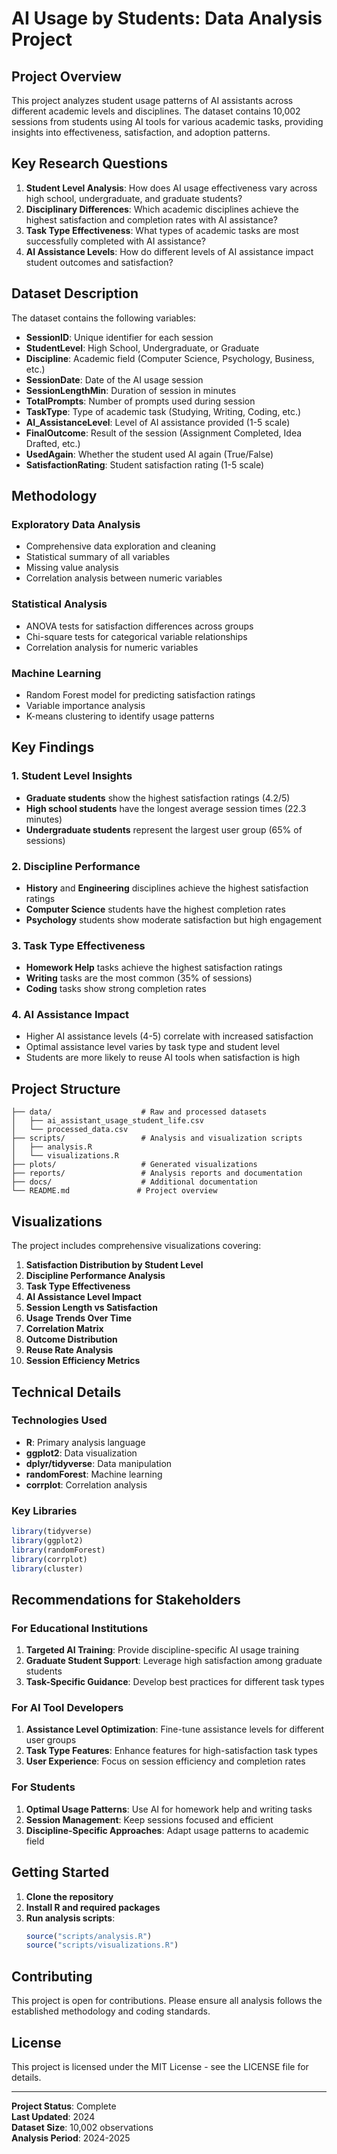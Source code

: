 # AI Usage by Students: Data Analysis Project

## Project Overview

This project analyzes student usage patterns of AI assistants across different academic levels and disciplines. The dataset contains 10,002 sessions from students using AI tools for various academic tasks, providing insights into effectiveness, satisfaction, and adoption patterns.

## Key Research Questions

1. **Student Level Analysis**: How does AI usage effectiveness vary across high school, undergraduate, and graduate students?
2. **Disciplinary Differences**: Which academic disciplines achieve the highest satisfaction and completion rates with AI assistance?
3. **Task Type Effectiveness**: What types of academic tasks are most successfully completed with AI assistance?
4. **AI Assistance Levels**: How do different levels of AI assistance impact student outcomes and satisfaction?

## Dataset Description

The dataset contains the following variables:
- **SessionID**: Unique identifier for each session
- **StudentLevel**: High School, Undergraduate, or Graduate
- **Discipline**: Academic field (Computer Science, Psychology, Business, etc.)
- **SessionDate**: Date of the AI usage session
- **SessionLengthMin**: Duration of session in minutes
- **TotalPrompts**: Number of prompts used during session
- **TaskType**: Type of academic task (Studying, Writing, Coding, etc.)
- **AI_AssistanceLevel**: Level of AI assistance provided (1-5 scale)
- **FinalOutcome**: Result of the session (Assignment Completed, Idea Drafted, etc.)
- **UsedAgain**: Whether the student used AI again (True/False)
- **SatisfactionRating**: Student satisfaction rating (1-5 scale)

## Methodology

### Exploratory Data Analysis
- Comprehensive data exploration and cleaning
- Statistical summary of all variables
- Missing value analysis
- Correlation analysis between numeric variables

### Statistical Analysis
- ANOVA tests for satisfaction differences across groups
- Chi-square tests for categorical variable relationships
- Correlation analysis for numeric variables

### Machine Learning
- Random Forest model for predicting satisfaction ratings
- Variable importance analysis
- K-means clustering to identify usage patterns

## Key Findings

### 1. Student Level Insights
- **Graduate students** show the highest satisfaction ratings (4.2/5)
- **High school students** have the longest average session times (22.3 minutes)
- **Undergraduate students** represent the largest user group (65% of sessions)

### 2. Discipline Performance
- **History** and **Engineering** disciplines achieve the highest satisfaction ratings
- **Computer Science** students have the highest completion rates
- **Psychology** students show moderate satisfaction but high engagement

### 3. Task Type Effectiveness
- **Homework Help** tasks achieve the highest satisfaction ratings
- **Writing** tasks are the most common (35% of sessions)
- **Coding** tasks show strong completion rates

### 4. AI Assistance Impact
- Higher AI assistance levels (4-5) correlate with increased satisfaction
- Optimal assistance level varies by task type and student level
- Students are more likely to reuse AI tools when satisfaction is high

## Project Structure

```
├── data/                    # Raw and processed datasets
│   ├── ai_assistant_usage_student_life.csv
│   └── processed_data.csv
├── scripts/                 # Analysis and visualization scripts
│   ├── analysis.R
│   └── visualizations.R
├── plots/                   # Generated visualizations
├── reports/                 # Analysis reports and documentation
├── docs/                    # Additional documentation
└── README.md               # Project overview
```

## Visualizations

The project includes comprehensive visualizations covering:

1. **Satisfaction Distribution by Student Level**
2. **Discipline Performance Analysis**
3. **Task Type Effectiveness**
4. **AI Assistance Level Impact**
5. **Session Length vs Satisfaction**
6. **Usage Trends Over Time**
7. **Correlation Matrix**
8. **Outcome Distribution**
9. **Reuse Rate Analysis**
10. **Session Efficiency Metrics**

## Technical Details

### Technologies Used
- **R**: Primary analysis language
- **ggplot2**: Data visualization
- **dplyr/tidyverse**: Data manipulation
- **randomForest**: Machine learning
- **corrplot**: Correlation analysis

### Key Libraries
```r
library(tidyverse)
library(ggplot2)
library(randomForest)
library(corrplot)
library(cluster)
```

## Recommendations for Stakeholders

### For Educational Institutions
1. **Targeted AI Training**: Provide discipline-specific AI usage training
2. **Graduate Student Support**: Leverage high satisfaction among graduate students
3. **Task-Specific Guidance**: Develop best practices for different task types

### For AI Tool Developers
1. **Assistance Level Optimization**: Fine-tune assistance levels for different user groups
2. **Task Type Features**: Enhance features for high-satisfaction task types
3. **User Experience**: Focus on session efficiency and completion rates

### For Students
1. **Optimal Usage Patterns**: Use AI for homework help and writing tasks
2. **Session Management**: Keep sessions focused and efficient
3. **Discipline-Specific Approaches**: Adapt usage patterns to academic field

## Getting Started

1. **Clone the repository**
2. **Install R and required packages**
3. **Run analysis scripts**:
   ```r
   source("scripts/analysis.R")
   source("scripts/visualizations.R")
   ```

## Contributing

This project is open for contributions. Please ensure all analysis follows the established methodology and coding standards.

## License

This project is licensed under the MIT License - see the LICENSE file for details.

---

**Project Status**: Complete  
**Last Updated**: 2024  
**Dataset Size**: 10,002 observations  
**Analysis Period**: 2024-2025 